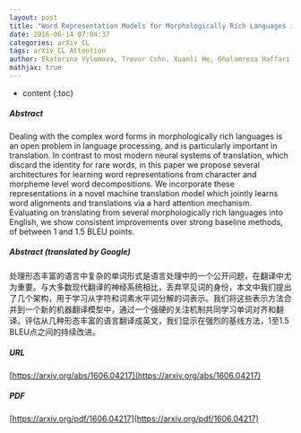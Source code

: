 ```yaml
---
layout: post
title: "Word Representation Models for Morphologically Rich Languages in Neural Machine Translation"
date: 2016-06-14 07:04:37
categories: arXiv_CL
tags: arXiv_CL Attention
author: Ekaterina Vylomova, Trevor Cohn, Xuanli He, Gholamreza Haffari
mathjax: true
---
```


* content
{:toc}

##### Abstract
Dealing with the complex word forms in morphologically rich languages is an open problem in language processing, and is particularly important in translation. In contrast to most modern neural systems of translation, which discard the identity for rare words, in this paper we propose several architectures for learning word representations from character and morpheme level word decompositions. We incorporate these representations in a novel machine translation model which jointly learns word alignments and translations via a hard attention mechanism. Evaluating on translating from several morphologically rich languages into English, we show consistent improvements over strong baseline methods, of between 1 and 1.5 BLEU points.

##### Abstract (translated by Google)
处理形态丰富的语言中复杂的单词形式是语言处理中的一个公开问题，在翻译中尤为重要。与大多数现代翻译的神经系统相比，丢弃罕见词的身份，本文中我们提出了几个架构，用于学习从字符和词素水平词分解的词表示。我们将这些表示方法合并到一个新的机器翻译模型中，通过一个强硬的关注机制共同学习单词对齐和翻译。评估从几种形态丰富的语言翻译成英文，我们显示在强烈的基线方法，1至1.5 BLEU点之间的持续改进。

##### URL
[https://arxiv.org/abs/1606.04217](https://arxiv.org/abs/1606.04217)

##### PDF
[https://arxiv.org/pdf/1606.04217](https://arxiv.org/pdf/1606.04217)

